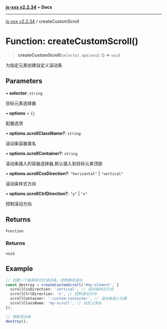 [**js-xxx v2.2.34**](../README.md) • **Docs**

***

[js-xxx v2.2.34](../README.md) / createCustomScroll

# Function: createCustomScroll()

> **createCustomScroll**(`selector`, `options`): () => `void`

为指定元素创建自定义滚动条

## Parameters

• **selector**: `string`

目标元素选择器

• **options** = `{}`

配置选项

• **options.scrollClassName?**: `string`

滚动条容器类名

• **options.scrollContainer?**: `string`

滚动条插入的容器选择器,默认插入到目标元素顶部

• **options.scrollCssDirection?**: `"horizontal"` \| `"vertical"`

滚动条样式方向

• **options.scrollCtrlDirection?**: `"y"` \| `"x"`

控制滚动方向

## Returns

`Function`

### Returns

`void`

## Example

```ts
// 创建一个垂直样式的滚动条，控制横向滚动
const destroy = createCustomScroll('#my-element', {
  scrollCssDirection: 'vertical', // 滚动条样式方向
  scrollCtrlDirection: 'x', // 控制滚动方向
  scrollContainer: '.custom-container', // 滚动条插入位置
  scrollClassName: 'my-scroll', // 自定义类名
});

// 销毁滚动条
destroy();
```
